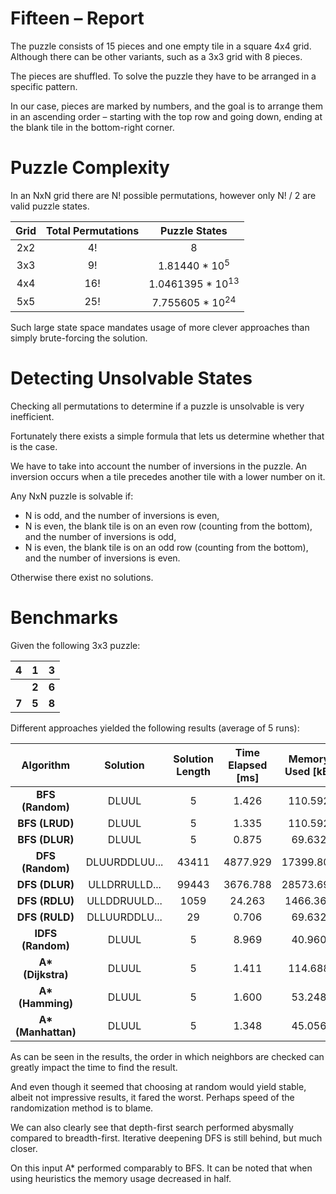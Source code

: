 # Fifteen – Report

The puzzle consists of 15 pieces and one empty tile in a square 4x4 grid. Although there can be other variants, such as a 3x3 grid with 8 pieces.

The pieces are shuffled. To solve the puzzle they have to be arranged in a specific pattern.

In our case, pieces are marked by numbers, and the goal is to arrange them in an ascending order – starting with the top row and going down, ending at the blank tile in the bottom-right corner.

# Puzzle Complexity

In an NxN grid there are N! possible permutations, however only N! / 2 are valid puzzle states.

| Grid | Total Permutations  | Puzzle States  |
| :----: | :----: | :----:                    |
| 2x2    | 4!   | 8                           |
| 3x3    | 9!   | 1.81440 * 10<sup>5</sup>    |
| 4x4    | 16!  | 1.0461395 * 10<sup>13</sup> |
| 5x5    | 25!  | 7.755605 * 10<sup>24</sup>  |

Such large state space mandates usage of more clever approaches than simply brute-forcing the solution.

# Detecting Unsolvable States

Checking all permutations to determine if a puzzle is unsolvable is very inefficient.

Fortunately there exists a simple formula that lets us determine whether that is the case.

We have to take into account the number of inversions in the puzzle. An inversion occurs when a tile precedes another tile with a lower number on it.

Any NxN puzzle is solvable if:
- N is odd, and the number of inversions is even,
- N is even, the blank tile is on an even row (counting from the bottom), and the number of inversions is odd,
- N is even, the blank tile is on an odd row (counting from the bottom), and the number of inversions is even.

Otherwise there exist no solutions.

# Benchmarks

 Given the following 3x3 puzzle:
 
| **4**  | **1**  | **3**  |
| :----: | :----: | :----: |
|        | **2**  | **6**  |
| **7**  | **5**  | **8**  |

Different approaches yielded the following results (average of 5 runs):

| Algorithm | **Solution**  | **Solution Length**  | **Time Elapsed [ms]**  | **Memory Used [kB]**  |
| :----: | :----: | :----: | :----: | :----: |
| **BFS (Random)**  | DLUUL  | 5 | 1.426 | 110.592 |
| **BFS (LRUD)**  | DLUUL  | 5 | 1.335 | 110.592 |
| **BFS (DLUR)**  | DLUUL  | 5 | 0.875 | 69.632 |
| **DFS (Random)** | DLUURDDLUU... | 43411 | 4877.929  | 17399.808 |
| **DFS (DLUR)** | ULLDRRULLD... | 99443 | 3676.788  | 28573.696 |
| **DFS (RDLU)** | ULLDDRUULD... | 1059 | 24.263  | 1466.368 |
| **DFS (RULD)** | DLLUURDDLU... | 29 | 0.706  | 69.632 |
| **IDFS (Random)** | DLUUL | 5 | 8.969  | 40.960 |
| **A\* (Dijkstra)** | DLUUL | 5 | 1.411  | 114.688 |
| **A\* (Hamming)** | DLUUL | 5 | 1.600  | 53.248 |
| **A\* (Manhattan)** | DLUUL | 5 | 1.348  | 45.056 |


As can be seen in the results, the order in which neighbors are checked can greatly impact the time to find the result. 

And even though it seemed that choosing at random would yield stable, albeit not impressive results, it fared the worst. Perhaps speed of the randomization method is to blame.

We can also clearly see that depth-first search performed abysmally compared to breadth-first. Iterative deepening DFS is still behind, but much closer.

On this input A* performed comparably to BFS. It can be noted that when using heuristics the memory usage decreased in half.

 